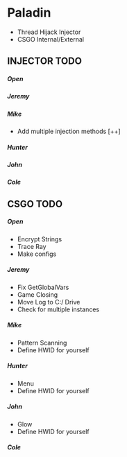 # Paladin
- Thread Hijack Injector
- CSGO Internal/External

## INJECTOR TODO
##### Open
##### Jeremy
##### Mike
- Add multiple injection methods [++]
##### Hunter
##### John
##### Cole

## CSGO TODO
##### Open
- Encrypt Strings
- Trace Ray
- Make configs
##### Jeremy
- Fix GetGlobalVars
- Game Closing
- Move Log to C:/ Drive
- Check for multiple instances
##### Mike
- Pattern Scanning
- Define HWID for yourself
##### Hunter
- Menu
- Define HWID for yourself
##### John
- Glow
- Define HWID for yourself
##### Cole

